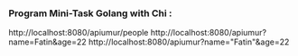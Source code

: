 ### Program Mini-Task Golang with Chi :

http://localhost:8080/apiumur/people
http://localhost:8080/apiumur?name=Fatin&age=22
http://localhost:8080/apiumur?name="Fatin"&age=22